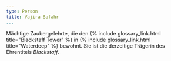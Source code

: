 ```yaml
---
type: Person
title: Vajira Safahr
...
```


Mächtige Zaubergelehrte, die den {% include glossary_link.html
title="Blackstaff Tower" %} in {% include glossary_link.html title="Waterdeep"
%} bewohnt. Sie ist die derzeitige Trägerin des Ehrentitels *Blackstaff*.
